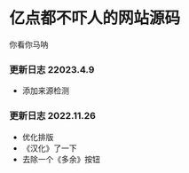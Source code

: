 # 亿点都不吓人的网站源码
你看你马呐


### 更新日志 22023.4.9
- 添加来源检测

### 更新日志 2022.11.26
- 优化排版
- 《汉化》了一下
- 去除一个《多余》按钮
